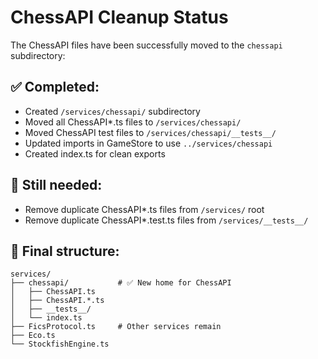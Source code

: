 # ChessAPI Cleanup Status

The ChessAPI files have been successfully moved to the `chessapi` subdirectory:

## ✅ Completed:

- Created `/services/chessapi/` subdirectory
- Moved all ChessAPI*.ts files to `/services/chessapi/`
- Moved ChessAPI test files to `/services/chessapi/__tests__/`
- Updated imports in GameStore to use `../services/chessapi`
- Created index.ts for clean exports

## 🧹 Still needed:

- Remove duplicate ChessAPI*.ts files from `/services/` root
- Remove duplicate ChessAPI*.test.ts files from `/services/__tests__/`

## 📁 Final structure:

```
services/
├── chessapi/           # ✅ New home for ChessAPI
│   ├── ChessAPI.ts
│   ├── ChessAPI.*.ts
│   ├── __tests__/
│   └── index.ts
├── FicsProtocol.ts     # Other services remain
├── Eco.ts
└── StockfishEngine.ts
```